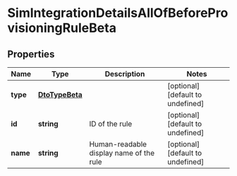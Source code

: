 # SimIntegrationDetailsAllOfBeforeProvisioningRuleBeta

## Properties

Name | Type | Description | Notes
------------ | ------------- | ------------- | -------------
**type** | [**DtoTypeBeta**](DtoTypeBeta.md) |  | [optional] [default to undefined]
**id** | **string** | ID of the rule | [optional] [default to undefined]
**name** | **string** | Human-readable display name of the rule | [optional] [default to undefined]

